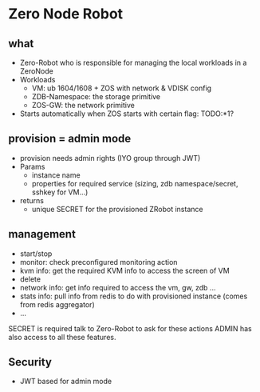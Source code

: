 # Zero Node Robot

## what

- Zero-Robot who is responsible for managing the local workloads in a ZeroNode
- Workloads
    - VM: ub 1604/1608 + ZOS with network & VDISK config
    - ZDB-Namespace: the storage primitive
    - ZOS-GW: the network primitive
- Starts automatically when ZOS starts with certain flag: TODO:*1?

## provision = admin mode

- provision needs admin rights (IYO group through JWT)
- Params
    - instance name
    - properties for required service (sizing, zdb namespace/secret, sshkey for VM...)
- returns
    - unique SECRET for the provisioned ZRobot instance

## management

- start/stop
- monitor: check preconfigured monitoring action
- kvm info: get the required KVM info to access the screen of VM
- delete
- network info: get info required to access the vm, gw, zdb ...
- stats info: pull info from redis to do with provisioned instance (comes from redis aggregator)
- ...

SECRET is required talk to Zero-Robot to ask for these actions
ADMIN has also access to all these features.

## Security

- JWT based for admin mode
